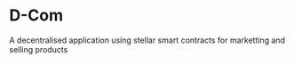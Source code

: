 # D-Com
A decentralised application using stellar smart contracts for marketting and selling products
